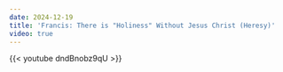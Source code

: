 ```yaml
---
date: 2024-12-19
title: 'Francis: There is "Holiness" Without Jesus Christ (Heresy)'
video: true
---
```



{{< youtube dndBnobz9qU >}}
